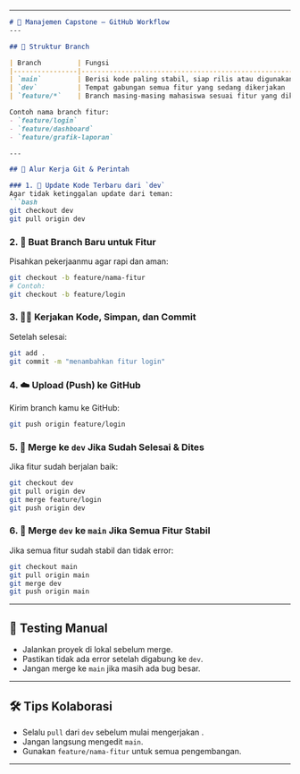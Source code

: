 
---

````markdown
# 📘 Manajemen Capstone – GitHub Workflow
---

## 📁 Struktur Branch

| Branch         | Fungsi                                                                      |
|----------------|-----------------------------------------------------------------------------|
| `main`         | Berisi kode paling stabil, siap rilis atau digunakan saat presentasi        |
| `dev`          | Tempat gabungan semua fitur yang sedang dikerjakan                          |
| `feature/*`    | Branch masing-masing mahasiswa sesuai fitur yang dikerjakan                 |

Contoh nama branch fitur:
- `feature/login`
- `feature/dashboard`
- `feature/grafik-laporan`

---

## 🔁 Alur Kerja Git & Perintah

### 1. 🔄 Update Kode Terbaru dari `dev`
Agar tidak ketinggalan update dari teman:
```bash
git checkout dev
git pull origin dev
````

### 2. 🌱 Buat Branch Baru untuk Fitur

Pisahkan pekerjaanmu agar rapi dan aman:

```bash
git checkout -b feature/nama-fitur
# Contoh:
git checkout -b feature/login
```

### 3. 👨‍💻 Kerjakan Kode, Simpan, dan Commit

Setelah selesai:

```bash
git add .
git commit -m "menambahkan fitur login"
```

### 4. ☁️ Upload (Push) ke GitHub

Kirim branch kamu ke GitHub:

```bash
git push origin feature/login
```

### 5. 🔀 Merge ke `dev` Jika Sudah Selesai & Dites

Jika fitur sudah berjalan baik:

```bash
git checkout dev
git pull origin dev
git merge feature/login
git push origin dev
```

### 6. 🚀 Merge `dev` ke `main` Jika Semua Fitur Stabil

Jika semua fitur sudah stabil dan tidak error:

```bash
git checkout main
git pull origin main
git merge dev
git push origin main
```

---

## 🧪 Testing Manual

* Jalankan proyek di lokal sebelum merge.
* Pastikan tidak ada error setelah digabung ke `dev`.
* Jangan merge ke `main` jika masih ada bug besar.

---

## 🛠️ Tips Kolaborasi

* Selalu `pull` dari `dev` sebelum mulai mengerjakan .
* Jangan langsung mengedit `main`.
* Gunakan `feature/nama-fitur` untuk semua pengembangan.

---
